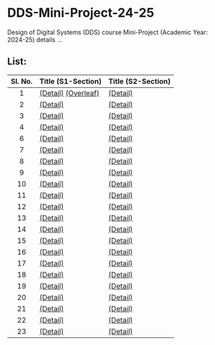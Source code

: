 # DDS-Mini-Project-24-25
Design of Digital Systems (DDS) course Mini-Project (Academic Year: 2024-25) details ...

## List:

| Sl. No. | Title (S1-Section) | Title (S2-Section) |
| :---: | --- | --- |
| 1 | [(Detail)]() [(Overleaf)]() | [(Detail)]() |
| 2 | [(Detail)]() | [(Detail)]() |
| 3 | [(Detail)]() | [(Detail)]() |
| 4 | [(Detail)]() | [(Detail)]() |
| 6 | [(Detail)]() | [(Detail)]() |
| 7 | [(Detail)]() | [(Detail)]() |
| 8 | [(Detail)]() | [(Detail)]() |
| 9 | [(Detail)]() | [(Detail)]() |
| 10 | [(Detail)]() | [(Detail)]() |
| 11 | [(Detail)]() | [(Detail)]() |
| 12 | [(Detail)]() | [(Detail)]() |
| 13 | [(Detail)]() | [(Detail)]() |
| 14 | [(Detail)]() | [(Detail)]() |
| 15 | [(Detail)]() | [(Detail)]() |
| 16 | [(Detail)]() | [(Detail)]() |
| 17 | [(Detail)]() | [(Detail)]() |
| 18 | [(Detail)]() | [(Detail)]() |
| 19 | [(Detail)]() | [(Detail)]() |
| 20 | [(Detail)]() | [(Detail)]() |
| 21 | [(Detail)]() | [(Detail)]() |
| 22 | [(Detail)]() | [(Detail)]() |
| 23 | [(Detail)]() | [(Detail)]() |
